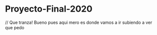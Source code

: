 # Proyecto-Final-2020


// Que tranza!
Bueno pues aqui mero es donde vamos a ir subiendo a ver que pedo
